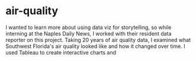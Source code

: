 # air-quality
I wanted to learn more about using data viz for storytelling, so while interning at the Naples Daily News, I worked with their resident data reporter on this project. Taking 20 years of air quality data, I examined what Southwest Florida's air quality looked like and how it changed over time. I used Tableau to create interactive charts and 
